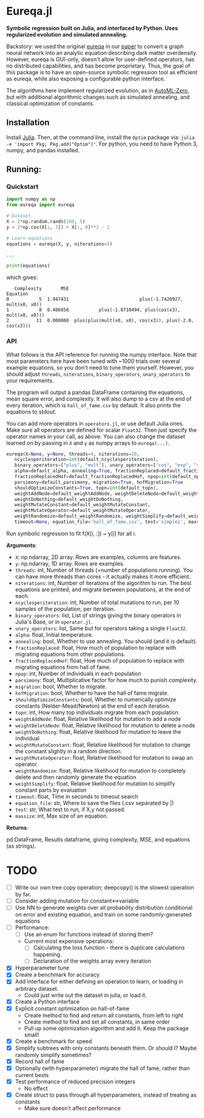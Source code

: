 # Eureqa.jl

**Symbolic regression built on Julia, and interfaced by Python.
Uses regularized evolution and simulated annealing.**

Backstory: we used the original
[eureqa](https://www.creativemachineslab.com/eureqa.html)
in our [paper](https://arxiv.org/abs/2006.11287) to
convert a graph neural network into
an analytic equation describing dark matter overdensity. However,
eureqa is GUI-only, doesn't allow for user-defined
operators, has no distributed capabilities,
and has become proprietary. Thus, the goal
of this package is to have an open-source symbolic regression tool
as efficient as eureqa, while also exposing a configurable
python interface.

The algorithms here implement regularized evolution, as in
[AutoML-Zero](https://arxiv.org/abs/2003.03384),
but with additional algorithmic changes such as simulated
annealing, and classical optimization of constants.


## Installation

Install [Julia](https://julialang.org/downloads/). Then, at the command line,
install the `Optim` package via: `julia -e 'import Pkg; Pkg.add("Optim")'`.
For python, you need to have Python 3, numpy, and pandas installed.

## Running:

### Quickstart

```python
import numpy as np
from eureqa import eureqa

# Dataset
X = 2*np.random.randn(100, 5)
y = 2*np.cos(X[:, 3]) + X[:, 0]**2 - 2

# Learn equations
equations = eureqa(X, y, niterations=5)

...

print(equations)
```

which gives:

```
   Complexity       MSE                                                Equation
0           5  1.947431                          plus(-1.7420927, mult(x0, x0))
1           8  0.486858           plus(-1.8710494, plus(cos(x3), mult(x0, x0)))
2          11  0.000000  plus(plus(mult(x0, x0), cos(x3)), plus(-2.0, cos(x3)))
```

### API

What follows is the API reference for running the numpy interface.
Note that most parameters here
have been tuned with ~1000 trials over several example
equations, so you don't need to tune them yourself.
However, you should adjust `threads`, `niterations`,
`binary_operators`, `unary_operators` to your requirements.

The program will output a pandas DataFrame containing the equations,
mean square error, and complexity. It will also dump to a csv
at the end of every iteration,
which is `hall_of_fame.csv` by default. It also prints the
equations to stdout.

You can add more operators in `operators.jl`, or use default
Julia ones. Make sure all operators are defined for scalar `Float32`.
Then just specify the operator names in your call, as above.
You can also change the dataset learned on by passing in `X` and `y` as
numpy arrays to `eureqa(...)`.

```python
eureqa(X=None, y=None, threads=4, niterations=20,
   ncyclesperiteration=int(default_ncyclesperiteration),
   binary_operators=["plus", "mult"], unary_operators=["cos", "exp", "sin"],
   alpha=default_alpha, annealing=True, fractionReplaced=default_fractionReplaced,
   fractionReplacedHof=default_fractionReplacedHof, npop=int(default_npop),
   parsimony=default_parsimony, migration=True, hofMigration=True
   shouldOptimizeConstants=True, topn=int(default_topn),
   weightAddNode=default_weightAddNode, weightDeleteNode=default_weightDeleteNode,
   weightDoNothing=default_weightDoNothing,
   weightMutateConstant=default_weightMutateConstant,
   weightMutateOperator=default_weightMutateOperator,
   weightRandomize=default_weightRandomize, weightSimplify=default_weightSimplify,
   timeout=None, equation_file='hall_of_fame.csv', test='simple1', maxsize=20)
```

Run symbolic regression to fit f(X[i, :]) ~ y[i] for all i.

**Arguments**:

- `X`: np.ndarray, 2D array. Rows are examples, columns are features.
- `y`: np.ndarray, 1D array. Rows are examples.
- `threads`: int, Number of threads (=number of populations running).
You can have more threads than cores - it actually makes it more
efficient.
- `niterations`: int, Number of iterations of the algorithm to run. The best
equations are printed, and migrate between populations, at the
end of each.
- `ncyclesperiteration`: int, Number of total mutations to run, per 10
samples of the population, per iteration.
- `binary_operators`: list, List of strings giving the binary operators
in Julia's Base, or in `operator.jl`.
- `unary_operators`: list, Same but for operators taking a single `Float32`.
- `alpha`: float, Initial temperature.
- `annealing`: bool, Whether to use annealing. You should (and it is default).
- `fractionReplaced`: float, How much of population to replace with migrating
equations from other populations.
- `fractionReplacedHof`: float, How much of population to replace with migrating
equations from hall of fame.
- `npop`: int, Number of individuals in each population
- `parsimony`: float, Multiplicative factor for how much to punish complexity.
- `migration`: bool, Whether to migrate.
- `hofMigration`: bool, Whether to have the hall of fame migrate.
- `shouldOptimizeConstants`: bool, Whether to numerically optimize
constants (Nelder-Mead/Newton) at the end of each iteration.
- `topn`: int, How many top individuals migrate from each population.
- `weightAddNode`: float, Relative likelihood for mutation to add a node
- `weightDeleteNode`: float, Relative likelihood for mutation to delete a node
- `weightDoNothing`: float, Relative likelihood for mutation to leave the individual
- `weightMutateConstant`: float, Relative likelihood for mutation to change
the constant slightly in a random direction.
- `weightMutateOperator`: float, Relative likelihood for mutation to swap
an operator.
- `weightRandomize`: float, Relative likelihood for mutation to completely
delete and then randomly generate the equation
- `weightSimplify`: float, Relative likelihood for mutation to simplify
constant parts by evaluation
- `timeout`: float, Time in seconds to timeout search
- `equation_file`: str, Where to save the files (.csv separated by |)
- `test`: str, What test to run, if X,y not passed.
- `maxsize`: int, Max size of an equation.

**Returns**:

pd.DataFrame, Results dataframe, giving complexity, MSE, and equations
(as strings).


# TODO

- [ ] Write our own tree copy operation; deepcopy() is the slowest operation by far.
- [ ] Consider adding mutation for constant<->variable
- [ ] Use NN to generate weights over all probability distribution conditional on error and existing equation, and train on some randomly-generated equations
- [ ] Performance:
    - [ ] Use an enum for functions instead of storing them?
    - Current most expensive operations:
        - [ ] Calculating the loss function - there is duplicate calculations happening.
        - [ ] Declaration of the weights array every iteration
- [x] Hyperparameter tune
- [x] Create a benchmark for accuracy
- [x] Add interface for either defining an operation to learn, or loading in arbitrary dataset.
    - Could just write out the dataset in julia, or load it.
- [x] Create a Python interface
- [x] Explicit constant optimization on hall-of-fame
    - Create method to find and return all constants, from left to right
    - Create method to find and set all constants, in same order
    - Pull up some optimization algorithm and add it. Keep the package small!
- [x] Create a benchmark for speed
- [x] Simplify subtrees with only constants beneath them. Or should I? Maybe randomly simplify sometimes?
- [x] Record hall of fame
- [x] Optionally (with hyperparameter) migrate the hall of fame, rather than current bests
- [x] Test performance of reduced precision integers
    - No effect
- [x] Create struct to pass through all hyperparameters, instead of treating as constants
    - Make sure doesn't affect performance
